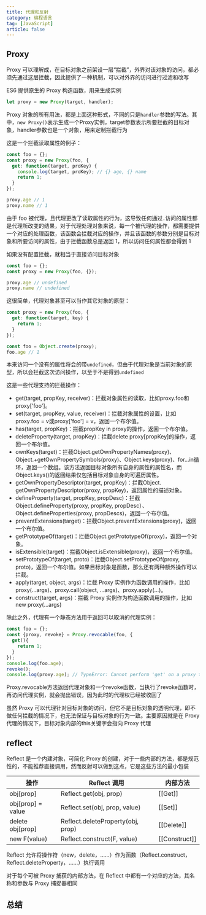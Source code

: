 ```yaml
---
title: 代理和反射
category: 编程语言
tag: [JavaScript]
article: false
---
```


## Proxy

Proxy 可以理解成，在目标对象之前架设一层“拦截”，外界对该对象的访问，都必须先通过这层拦截，因此提供了一种机制，可以对外界的访问进行过滤和改写

ES6 提供原生的 Proxy 构造函数，用来生成实例

```js
let proxy = new Proxy(target, handler);
```

Proxy 对象的所有用法，都是上面这种形式，不同的只是`handler`参数的写法。其中，`new Proxy()`表示生成一个Proxy实例，target参数表示所要拦截的目标对象，handler参数也是一个对象，用来定制拦截行为

这是一个拦截读取属性的例子：

```js
const foo = {};
const proxy = new Proxy(foo, {
  get: function(target, proKey) {
    console.log(target, proKey); // {} age, {} name
    return 1;
  }
});

proxy.age // 1
proxy.name // 1
```

由于 foo 被代理，且代理更改了读取属性的行为，这导致任何通过`.`访问的属性都是代理所改变的结果，对于代理处理对象来说，每一个被代理的操作，都需要提供一个对应的处理函数，该函数会拦截对应的操作，并且该函数的参数分别是目标对象和所要访问的属性，由于拦截函数总是返回 1，所以访问任何属性都会得到 1

如果没有配置拦截，就相当于直接访问目标对象

```js
const foo = {};
const proxy = new Proxy(foo, {});

proxy.age // undefined
proxy.name // undefined
```

这很简单，代理对象甚至可以当作其它对象的原型：

```js
const proxy = new Proxy(foo, {
  get: function(target, key) {
    return 1;
  }
});

const foo = Object.create(proxy);
foo.age // 1
```

本来访问一个没有的属性将会的带`undefined`，但由于代理对象是当前对象的原型，所以会拦截这次访问操作，以至于不是得到`undefined`

这是一些代理支持的拦截操作：

+ get(target, propKey, receiver)：拦截对象属性的读取，比如proxy.foo和proxy['foo']。
+ set(target, propKey, value, receiver)：拦截对象属性的设置，比如proxy.foo = v或proxy['foo'] = v，返回一个布尔值。
+ has(target, propKey)：拦截propKey in proxy的操作，返回一个布尔值。
+ deleteProperty(target, propKey)：拦截delete proxy[propKey]的操作，返回一个布尔值。
+ ownKeys(target)：拦截Object.getOwnPropertyNames(proxy)、Object.+getOwnPropertySymbols(proxy)、Object.keys(proxy)、for...in循环，返回一个数组。该方法返回目标对象所有自身的属性的属性名，而Object.keys()的返回结果仅包括目标对象自身的可遍历属性。
+ getOwnPropertyDescriptor(target, propKey)：拦截Object. getOwnPropertyDescriptor(proxy, propKey)，返回属性的描述对象。
+ defineProperty(target, propKey, propDesc)：拦截Object.defineProperty(proxy, propKey, propDesc）、Object.defineProperties(proxy, propDescs)，返回一个布尔值。
+ preventExtensions(target)：拦截Object.preventExtensions(proxy)，返回一个布尔值。
+ getPrototypeOf(target)：拦截Object.getPrototypeOf(proxy)，返回一个对象。
+ isExtensible(target)：拦截Object.isExtensible(proxy)，返回一个布尔值。
+ setPrototypeOf(target, proto)：拦截Object.setPrototypeOf(proxy, proto)，返回一个布尔值。如果目标对象是函数，那么还有两种额外操作可以拦截。
+ apply(target, object, args)：拦截 Proxy 实例作为函数调用的操作，比如proxy(...args)、proxy.call(object, ...args)、proxy.apply(...)。
+ construct(target, args)：拦截 Proxy 实例作为构造函数调用的操作，比如new proxy(...args)

除此之外，代理有一个静态方法用于返回可以取消的代理实例：

```js
const foo = {};
const {proxy, revoke} = Proxy.revocable(foo, {
  get(){
    return 1;
  }
});
console.log(foo.age);
revoke();
console.log(proxy.age); // TypeError: Cannot perform 'get' on a proxy that has been revoked
```

Proxy.revocable方法返回代理对象和一个revoke函数，当执行了revoke函数时，再访问代理实例，就会抛出错误，因为此时的代理权已经被收回了

虽然 Proxy 可以代理针对目标对象的访问，但它不是目标对象的透明代理，即不做任何拦截的情况下，也无法保证与目标对象的行为一致。主要原因就是在 Proxy 代理的情况下，目标对象内部的this关键字会指向 Proxy 代理

## reflect

Reflect 是一个内建对象，可简化 Proxy 的创建，对于一些内部的方法，都是规范性的，不能推荐直接调用，然而反射可以做到这点，它是这些方法的最小包装

操作 | Reflect 调用 | 内部方法
---|---|---
obj[prop]|Reflect.get(obj, prop)|[[Get]]
obj[prop] = value|Reflect.set(obj, prop, value)|[[Set]]
delete obj[prop]|Reflect.deleteProperty(obj, prop)|[[Delete]]
new F(value)|Reflect.construct(F, value)|[[Construct]]

Reflect 允许将操作符（new，delete，……）作为函数（Reflect.construct，Reflect.deleteProperty，……）执行调用

对于每个可被 Proxy 捕获的内部方法，在 Reflect 中都有一个对应的方法，其名称和参数与 Proxy 捕捉器相同

## 总结
